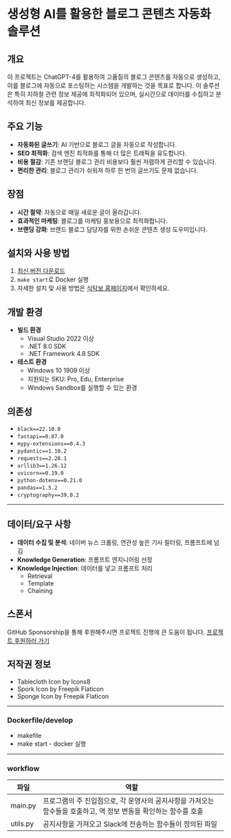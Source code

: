 # 생성형 AI를 활용한 블로그 콘텐츠 자동화 솔루션

## 개요
이 프로젝트는 ChatGPT-4를 활용하여 고품질의 블로그 콘텐츠를 자동으로 생성하고, 이를 블로그에 자동으로 포스팅하는 시스템을 개발하는 것을 목표로 합니다. 이 솔루션은 특히 지하철 관련 정보 제공에 최적화되어 있으며, 실시간으로 데이터를 수집하고 분석하여 최신 정보를 제공합니다.

## 주요 기능
- **자동화된 글쓰기**: AI 기반으로 블로그 글을 자동으로 작성합니다.
- **SEO 최적화**: 검색 엔진 최적화를 통해 더 많은 트래픽을 유도합니다.
- **비용 절감**: 기존 브랜딩 블로그 관리 비용보다 훨씬 저렴하게 관리할 수 있습니다.
- **편리한 관리**: 블로그 관리가 쉬워져 하루 한 번의 글쓰기도 문제 없습니다.

## 장점
- **시간 절약**: 자동으로 매일 새로운 글이 올라갑니다.
- **효과적인 마케팅**: 블로그를 마케팅 홍보용으로 최적화합니다.
- **브랜딩 강화**: 브랜드 블로그 담당자를 위한 손쉬운 콘텐츠 생성 도우미입니다.

## 설치와 사용 방법
1. [최신 버전 다운로드](https://github.com/your-repo/releases)
2. `make start`로 Docker 실행
3. 자세한 설치 및 사용 방법은 [식탁보 홈페이지](https://github.com/your-repo)에서 확인하세요.

## 개발 환경
- **빌드 환경**
  - Visual Studio 2022 이상
  - .NET 8.0 SDK
  - .NET Framework 4.8 SDK
- **테스트 환경**
  - Windows 10 1909 이상
  - 지원되는 SKU: Pro, Edu, Enterprise
  - Windows Sandbox를 실행할 수 있는 환경

## 의존성
- `black==22.10.0`
- `fastapi==0.87.0`
- `mypy-extensions==0.4.3`
- `pydantic==1.10.2`
- `requests==2.28.1`
- `urllib3==1.26.12`
- `uvicorn==0.19.0`
- `python-dotenv==0.21.0`
- `pandas==1.5.2`
- `cryptography==39.0.2`
---




## 데이터/요구 사항
- **데이터 수집 및 분석**: 네이버 뉴스 크롤링, 연관성 높은 기사 필터링, 프롬프트에 넘김
- **Knowledge Generation**: 프롬프트 엔지니어링 선정
- **Knowledge Injection**: 데이터를 넣고 프롬프트 처리
  - Retrieval
  - Template
  - Chaining

## 스폰서
GitHub Sponsorship을 통해 후원해주시면 프로젝트 진행에 큰 도움이 됩니다. [프로젝트 후원하러 가기](https://github.com/sponsors/your-repo)

## 저작권 정보
- Tablecloth Icon by Icons8
- Spork Icon by Freepik Flaticon
- Sponge Icon by Freepik Flaticon

---

### Dockerfile/develop
- makefile
- make start - docker 실행
---
### workflow 
| 파일        | 역할                                                                                           |
|------------|------------------------------------------------------------------------------------------------|
| main.py    | 프로그램의 주 진입점으로, 각 운영사의 공지사항을 가져오는 함수들을 호출하고, 역 정보 변동을 확인하는 함수를 호출 |
| utils.py   | 공지사항을 가져오고 Slack에 전송하는 함수들이 정의된 파일                                      |

